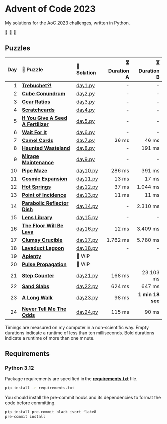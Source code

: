 # Advent of Code 2023

My solutions for the [AoC 2023](https://adventofcode.com/2023) challenges, written in Python.

🎄 🎄 🎄

## Puzzles

| Day | 🧩 Puzzle                                                                  | 🐍 Solution              | ⏳ Duration A |    ⏳ Duration B |
| --: | :------------------------------------------------------------------------- | :----------------------- | ------------: | ---------------: |
|   1 | **[Trebuchet?!](https://adventofcode.com/2023/day/1)**                     | [day1.py](src/day1.py)   |             - |                - |
|   2 | **[Cube Conundrum](https://adventofcode.com/2023/day/2)**                  | [day2.py](src/day2.py)   |             - |                - |
|   3 | **[Gear Ratios](https://adventofcode.com/2023/day/3)**                     | [day3.py](src/day3.py)   |             - |                - |
|   4 | **[Scratchcards](https://adventofcode.com/2023/day/4)**                    | [day4.py](src/day4.py)   |             - |                - |
|   5 | **[If You Give A Seed A Fertilizer](https://adventofcode.com/2023/day/5)** | [day5.py](src/day5.py)   |             - |                - |
|   6 | **[Wait For It](https://adventofcode.com/2023/day/6)**                     | [day6.py](src/day6.py)   |             - |                - |
|   7 | **[Camel Cards](https://adventofcode.com/2023/day/7)**                     | [day7.py](src/day7.py)   |         26 ms |            46 ms |
|   8 | **[Haunted Wasteland](https://adventofcode.com/2023/day/8)**               | [day8.py](src/day8.py)   |             - |           191 ms |
|   9 | **[Mirage Maintenance](https://adventofcode.com/2023/day/9)**              | [day9.py](src/day9.py)   |             - |                - |
|  10 | **[Pipe Maze](https://adventofcode.com/2023/day/10)**                      | [day10.py](src/day10.py) |        286 ms |           391 ms |
|  11 | **[Cosmic Expansion](https://adventofcode.com/2023/day/11)**               | [day11.py](src/day11.py) |         13 ms |            17 ms |
|  12 | **[Hot Springs](https://adventofcode.com/2023/day/12)**                    | [day12.py](src/day12.py) |         37 ms |         1.044 ms |
|  13 | **[Point of Incidence](https://adventofcode.com/2023/day/13)**             | [day13.py](src/day13.py) |         11 ms |            11 ms |
|  14 | **[Parabolic Reflector Dish](https://adventofcode.com/2023/day/14)**       | [day14.py](src/day14.py) |             - |         2.310 ms |
|  15 | **[Lens Library](https://adventofcode.com/2023/day/15)**                   | [day15.py](src/day15.py) |             - |                - |
|  16 | **[The Floor Will Be Lava](https://adventofcode.com/2023/day/16)**         | [day16.py](src/day16.py) |         12 ms |         3.409 ms |
|  17 | **[Clumsy Crucible](https://adventofcode.com/2023/day/17)**                | [day17.py](src/day17.py) |      1.762 ms |         5.780 ms |
|  18 | **[Lavaduct Lagoon](https://adventofcode.com/2023/day/18)**                | [day18.py](src/day18.py) |             - |                - |
|  19 | **[Aplenty](https://adventofcode.com/2023/day/19)**                        | 🚧 WIP                   |               |                  |
|  20 | **[Pulse Propagation](https://adventofcode.com/2023/day/20)**              | 🚧 WIP                   |               |                  |
|  21 | **[Step Counter](https://adventofcode.com/2023/day/21)**                   | [day21.py](src/day21.py) |        168 ms |        23.103 ms |
|  22 | **[Sand Slabs](https://adventofcode.com/2023/day/22)**                     | [day22.py](src/day22.py) |        624 ms |           647 ms |
|  23 | **[A Long Walk](https://adventofcode.com/2023/day/23)**                    | [day23.py](src/day23.py) |         98 ms | **1 min 18 sec** |
|  24 | **[Never Tell Me The Odds](https://adventofcode.com/2023/day/24)**         | [day24.py](src/day24.py) |        115 ms |            90 ms |

Timings are measured on my computer in a non-scientific way.
Empty durations indicate a runtime of less than ten milliseconds.
Bold durations indicate a runtime of more than one minute.

## Requirements

### Python 3.12

Package requirements are specified in the **[requirements.txt](requirements.txt)** file.

```sh
pip install -r requirements.txt
```

You should install the pre-commit hooks and its dependencies to format the code before committing.

```sh
pip install pre-commit black isort flake8
pre-commit install
```
